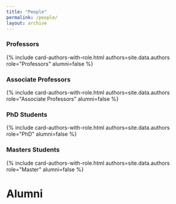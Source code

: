 ```yaml
---
title: "People"
permalink: /people/
layout: archive
---
```



### Professors

<!-- {% include card-authors-with-role.html authors=site.data.authors role="Professors" alumni=false %} -->

{% include card-authors-with-role.html authors=site.data.authors role="Professors" alumni=false %}

### Associate Professors

{% include card-authors-with-role.html authors=site.data.authors role="Associate Professors" alumni=false %}


### PhD Students

{% include card-authors-with-role.html authors=site.data.authors role="PhD" alumni=false %}

### Masters Students

{% include card-authors-with-role.html authors=site.data.authors role="Master" alumni=false %}


# Alumni

